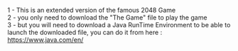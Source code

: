 1 - This is an extended version of the famous 2048 Game 
<br>
2 - you only need to download the "The Game" file to play the game
<br>
3 - but you will need to download a Java RunTime Environment to be able to launch the downloaded file, you can do it from here : https://www.java.com/en/
